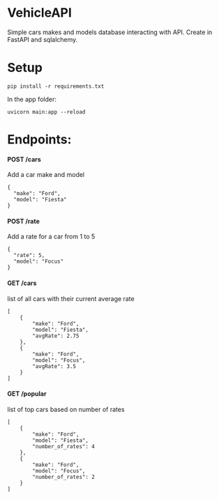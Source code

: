 # VehicleAPI
Simple cars makes and models database interacting with API. Create in FastAPI and sqlalchemy.

# Setup
```
pip install -r requirements.txt
```
In the app folder:
```
uvicorn main:app --reload
```

# Endpoints:
#### POST /cars
Add a car make and model
```
{
  "make": "Ford",
  "model": "Fiesta"
}
```

#### POST /rate
Add a rate for a car from 1 to 5
```
{
  "rate": 5,
  "model": "Focus"
}
```

#### GET /cars
list of all cars with their current average rate
```
[
    {
        "make": "Ford",
        "model": "Fiesta",
        "avgRate": 2.75
    },
    {
        "make": "Ford",
        "model": "Focus",
        "avgRate": 3.5
    }
]
```

#### GET /popular
list of top cars based on number of rates
```
[
    {
        "make": "Ford",
        "model": "Fiesta",
        "number_of_rates": 4
    },
    {
        "make": "Ford",
        "model": "Focus",
        "number_of_rates": 2
    }
]
```
